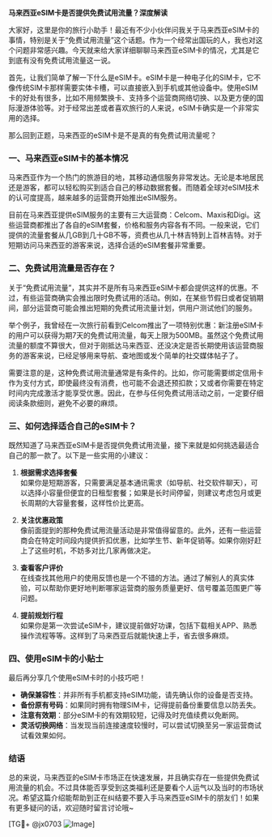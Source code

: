 **马来西亚eSIM卡是否提供免费试用流量？深度解读**

大家好，这里是你的旅行小助手！最近有不少小伙伴问我关于马来西亚eSIM卡的事情，特别是关于“免费试用流量”这个话题。作为一个经常出国玩的人，我也对这个问题非常感兴趣。今天就来给大家详细聊聊马来西亚eSIM卡的情况，尤其是它到底有没有免费试用流量这一说。

首先，让我们简单了解一下什么是eSIM卡。eSIM卡是一种电子化的SIM卡，它不像传统SIM卡那样需要实体卡槽，可以直接嵌入到手机或其他设备中。使用eSIM卡的好处有很多，比如不用频繁换卡、支持多个运营商网络切换、以及更方便的国际漫游体验等。对于经常出差或者喜欢旅行的人来说，eSIM卡确实是一个非常实用的选择。

那么回到正题，马来西亚的eSIM卡是不是真的有免费试用流量呢？

### 一、马来西亚eSIM卡的基本情况

马来西亚作为一个热门的旅游目的地，其移动通信服务非常发达。无论是本地居民还是游客，都可以轻松购买到适合自己的移动数据套餐。而随着全球对eSIM技术的认可度提高，越来越多的运营商开始推出eSIM服务。

目前在马来西亚提供eSIM服务的主要有三大运营商：Celcom、Maxis和Digi。这些运营商都推出了各自的eSIM套餐，价格和服务内容各有不同。一般来说，它们提供的流量套餐从几GB到几十GB不等，资费也从几十林吉特到上百林吉特。对于短期访问马来西亚的游客来说，选择合适的eSIM套餐非常重要。

### 二、免费试用流量是否存在？

关于“免费试用流量”，其实并不是所有马来西亚eSIM卡都会提供这样的优惠。不过，有些运营商确实会推出限时免费试用的活动。例如，在某些节假日或者促销期间，部分运营商可能会推出短期的免费试用流量计划，供用户测试他们的服务。

举个例子，我曾经在一次旅行前看到Celcom推出了一项特别优惠：新注册eSIM卡的用户可以获得为期7天的免费试用流量，每天上限为500MB。虽然这个免费试用流量的额度不算很大，但对于刚抵达马来西亚、还没决定是否长期使用该运营商服务的游客来说，已经足够用来导航、查地图或发个简单的社交媒体帖子了。

需要注意的是，这种免费试用流量通常是有条件的。比如，你可能需要绑定信用卡作为支付方式，即使最终没有消费，也可能不会退还预扣款；又或者你需要在特定时间内完成激活才能享受优惠。因此，在参与任何免费试用活动之前，一定要仔细阅读条款细则，避免不必要的麻烦。

### 三、如何选择适合自己的eSIM卡？

既然知道了马来西亚eSIM卡是否提供免费试用流量，接下来就是如何挑选最适合自己的那一款了。以下是一些实用的小建议：

1. **根据需求选择套餐**  
   如果你是短期游客，只需要满足基本通讯需求（如导航、社交软件聊天），可以选择小容量但便宜的日租型套餐；如果是长时间停留，则建议考虑包月或更长周期的大容量套餐，这样性价比更高。

2. **关注优惠政策**  
   像前面提到的那种免费试用流量活动是非常值得留意的。此外，还有一些运营商会在特定时间段内提供折扣优惠，比如学生节、新年促销等。如果你刚好赶上了这些时机，不妨多对比几家再做决定。

3. **查看客户评价**  
   在线查找其他用户的使用反馈也是一个不错的方法。通过了解别人的真实体验，可以帮助你更好地判断哪家运营商的服务质量更好、信号覆盖范围更广等问题。

4. **提前规划行程**  
   如果你是第一次尝试eSIM卡，建议提前做好功课，包括下载相关APP、熟悉操作流程等等。这样到了马来西亚后就能快速上手，省去很多麻烦。

### 四、使用eSIM卡的小贴士

最后再分享几个使用eSIM卡时的小技巧吧！

- **确保兼容性**：并非所有手机都支持eSIM功能，请先确认你的设备是否支持。
- **备份原有号码**：如果同时拥有物理SIM卡，记得提前备份重要信息以防丢失。
- **注意有效期**：部分eSIM卡的有效期较短，记得及时充值续费以免断网。
- **灵活切换网络**：当发现当前连接速度较慢时，可以尝试切换至另一家运营商试试看效果如何。

### 结语

总的来说，马来西亚的eSIM卡市场正在快速发展，并且确实存在一些提供免费试用流量的机会。不过具体能否享受到这类福利还是要看个人运气以及当时的市场状况。希望这篇介绍能帮助到正在纠结要不要入手马来西亚eSIM卡的朋友们！如果有更多疑问的话，欢迎随时留言讨论哦~

[TG💪+ @jx0703 ![Image](https://github.com/user-attachments/assets/dbca1d08-cadb-493c-b0ec-ad6f7a83f270)]